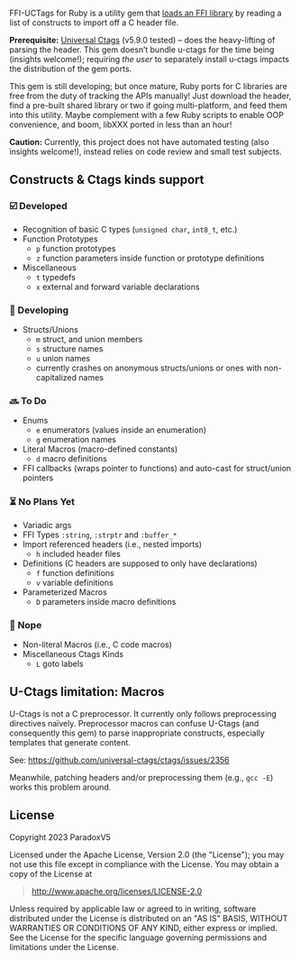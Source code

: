 FFI-UCTags for Ruby is a utility gem that
[loads an FFI library](https://rubydoc.info/gems/ffi/FFI/Library#ffi_lib-instance_method)
by reading a list of constructs to import off a C header file.

**Prerequisite:** [Universal Ctags](https://ctags.io) (v5.9.0 tested) – does the heavy-lifting of parsing the header.
This gem doesn’t bundle u-ctags for the time being (insights welcome!);
requiring *the user* to separately install u-ctags impacts the distribution of the gem ports.

This gem is still developing; but once mature,
Ruby ports for C libraries are free from the duty of tracking the APIs manually!
Just download the header, find a pre-built shared library or two if going multi-platform,
and feed them into this utility.
Maybe complement with a few Ruby scripts to enable OOP convenience, and boom, libXXX ported in less than an hour!

**Caution:** Currently, this project does not have automated testing (also insights welcome!),
instead relies on code review and small test subjects.


## Constructs & Ctags kinds support

### ☑️️ Developed
* Recognition of basic C types (`unsigned char`, `int8_t`, etc.)
* Function Prototypes
  * `p` function prototypes
  * `z` function parameters inside function or prototype definitions
* Miscellaneous
  * `t` typedefs
  * `x` external and forward variable declarations

### 📝 Developing
* Structs/Unions
  * `m` struct, and union members
  * `s` structure names
  * `u` union names
  * currently crashes on anonymous structs/unions or ones with non-capitalized names

### 🔜 To Do
* Enums
  * `e` enumerators (values inside an enumeration)
  * `g` enumeration names
* Literal Macros (macro-defined constants)
  * `d` macro definitions
* FFI callbacks (wraps pointer to functions) and auto-cast for struct/union pointers

### ⏳ No Plans Yet
* Variadic args
* FFI Types `:string`, `:strptr` and `:buffer_*`
* Import referenced headers (i.e., nested imports)
  * `h` included header files
* Definitions (C headers are supposed to only have declarations)
  * `f` function definitions
  * `v` variable definitions
* Parameterized Macros
  * `D` parameters inside macro definitions

### 🧊 Nope
* Non-literal Macros (i.e., C code macros)
* Miscellaneous Ctags Kinds
  * `L` goto labels


## U-Ctags limitation: Macros

U-Ctags is not a C preprocessor. It currently only follows preprocessing directives naïvely.
Preprocessor macros can confuse U-Ctags (and consequently this gem) to parse inappropriate constructs,
especially templates that generate content.

See: https://github.com/universal-ctags/ctags/issues/2356

Meanwhile, patching headers and/or preprocessing them (e.g., `gcc -E`) works this problem around.


## License

Copyright 2023 ParadoxV5

Licensed under the Apache License, Version 2.0 (the "License");
you may not use this file except in compliance with the License.
You may obtain a copy of the License at

> http://www.apache.org/licenses/LICENSE-2.0

Unless required by applicable law or agreed to in writing, software
distributed under the License is distributed on an "AS IS" BASIS,
WITHOUT WARRANTIES OR CONDITIONS OF ANY KIND, either express or implied.
See the License for the specific language governing permissions and
limitations under the License.
